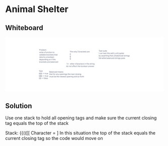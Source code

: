 # Animal Shelter

## Whiteboard

![whiteboard](Untitled.png)

## Solution

Use one stack to hold all opening tags and make sure the current closing tag equals the top of the stack

Stack: {{(([[
Character = ]
In this situation the top of the stack equals the current closing tag so the code would move on
